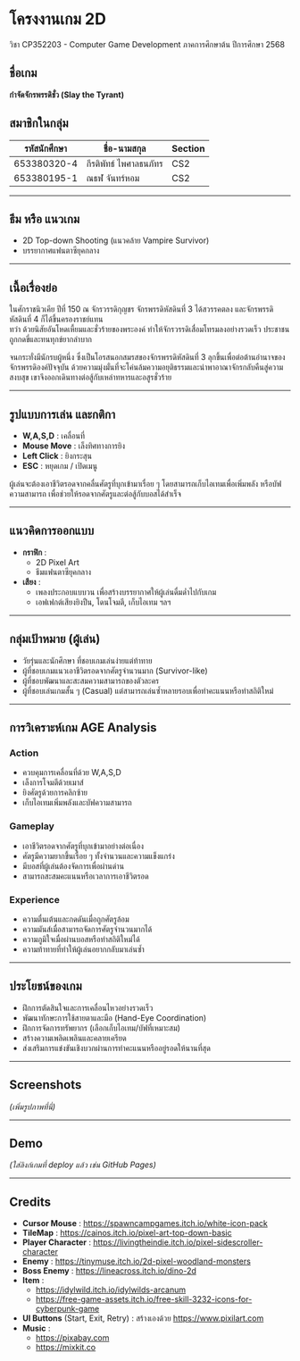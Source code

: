 # โครงงานเกม 2D  
วิชา CP352203 - Computer Game Development ภาคการศึกษาต้น ปีการศึกษา 2568  

## ชื่อเกม  
**กำจัดจักรพรรดิชั่ว (Slay the Tyrant)**  

## สมาชิกในกลุ่ม  
| รหัสนักศึกษา | ชื่อ-นามสกุล | Section |
|--------------|---------------|---------|
| 653380320-4  | กีรติพัทธ์ ไพศาลธนภัทร | CS2 |
| 653380195-1  | ณธฬ จันทร์หอม            | CS2 |

---

## ธีม หรือ แนวเกม  
- 2D Top-down Shooting (แนวคล้าย Vampire Survivor)  
- บรรยากาศแฟนตาซียุคกลาง  

---

## เนื้อเรื่องย่อ  
ในศักราชนิวเคีย ปีที่ 150 ณ จักรวรรดิกุญชร จักรพรรดิหัสดินที่ 3 ได้สวรรคตลง และจักรพรรดิหัสดินที่ 4 ก็ได้ขึ้นครองราชย์แทน  
ทว่า ด้วยนิสัยอันโหดเหี้ยมและชั่วร้ายของพระองค์ ทำให้จักรวรรดิเสื่อมโทรมลงอย่างรวดเร็ว ประชาชนถูกกดขี่และทนทุกข์ยากลำบาก  

จนกระทั่งมีนักรบผู้หนึ่ง ซึ่งเป็นโอรสนอกสมรสของจักรพรรดิหัสดินที่ 3 ลุกขึ้นเพื่อต่อต้านอำนาจของจักรพรรดิองค์ปัจจุบัน ด้วยความมุ่งมั่นที่จะโค่นล้มความอยุติธรรมและนำพาอาณาจักรกลับคืนสู่ความสงบสุข เขาจึงออกเดินทางต่อสู้กับเหล่าทหารและอสูรชั่วร้าย  

---

## รูปแบบการเล่น และกติกา  
- **W,A,S,D** : เคลื่อนที่  
- **Mouse Move** : เล็งทิศทางการยิง  
- **Left Click** : ยิงกระสุน  
- **ESC** : หยุดเกม / เปิดเมนู  

ผู้เล่นจะต้องเอาชีวิตรอดจากคลื่นศัตรูที่บุกเข้ามาเรื่อย ๆ โดยสามารถเก็บไอเทมเพื่อเพิ่มพลัง หรือบัฟความสามารถ เพื่อช่วยให้รอดจากศัตรูและต่อสู้กับบอสได้สำเร็จ  

---

## แนวคิดการออกแบบ  
- **กราฟิก** :  
  - 2D Pixel Art  
  - ธีมแฟนตาซียุคกลาง  
- **เสียง** :  
  - เพลงประกอบแบบวน เพื่อสร้างบรรยากาศให้ผู้เล่นดื่มด่ำไปกับเกม  
  - เอฟเฟกต์เสียงยิงปืน, โดนโจมตี, เก็บไอเทม ฯลฯ  

---

## กลุ่มเป้าหมาย (ผู้เล่น)  
- วัยรุ่นและนักศึกษา ที่ชอบเกมเล่นง่ายแต่ท้าทาย  
- ผู้ที่ชอบเกมแนวเอาชีวิตรอดจากศัตรูจำนวนมาก (Survivor-like)  
- ผู้ที่ชอบพัฒนาและสะสมความสามารถของตัวละคร  
- ผู้ที่ชอบเล่นเกมสั้น ๆ (Casual) แต่สามารถเล่นซ้ำหลายรอบเพื่อทำคะแนนหรือทำสถิติใหม่  

---

## การวิเคราะห์เกม AGE Analysis  

### Action  
- ควบคุมการเคลื่อนที่ด้วย W,A,S,D  
- เล็งการโจมตีด้วยเมาส์  
- ยิงศัตรูด้วยการคลิกซ้าย  
- เก็บไอเทมเพิ่มพลังและบัฟความสามารถ  

### Gameplay  
- เอาชีวิตรอดจากศัตรูที่บุกเข้ามาอย่างต่อเนื่อง  
- ศัตรูมีความยากขึ้นเรื่อย ๆ ทั้งจำนวนและความแข็งแกร่ง  
- มีบอสที่ผู้เล่นต้องจัดการเพื่อผ่านด่าน  
- สามารถสะสมคะแนนหรือเวลาการเอาชีวิตรอด  

### Experience  
- ความตื่นเต้นและกดดันเมื่อถูกศัตรูล้อม  
- ความมันส์เมื่อสามารถจัดการศัตรูจำนวนมากได้  
- ความภูมิใจเมื่อผ่านบอสหรือทำสถิติใหม่ได้  
- ความท้าทายที่ทำให้ผู้เล่นอยากกลับมาเล่นซ้ำ  

---

## ประโยชน์ของเกม  
- ฝึกการตัดสินใจและการเคลื่อนไหวอย่างรวดเร็ว  
- พัฒนาทักษะการใช้สายตาและมือ (Hand-Eye Coordination)  
- ฝึกการจัดการทรัพยากร (เลือกเก็บไอเทม/บัฟที่เหมาะสม)  
- สร้างความเพลิดเพลินและคลายเครียด  
- ส่งเสริมการแข่งขันเชิงบวกผ่านการทำคะแนนหรืออยู่รอดให้นานที่สุด  

---

## Screenshots  
*(เพิ่มรูปภาพที่นี่)*  

---

## Demo  
*(ใส่ลิงก์เกมที่ deploy แล้ว เช่น GitHub Pages)*  

---

## Credits  
- **Cursor Mouse** : https://spawncampgames.itch.io/white-icon-pack  
- **TileMap** : https://cainos.itch.io/pixel-art-top-down-basic  
- **Player Character** : https://livingtheindie.itch.io/pixel-sidescroller-character  
- **Enemy** : https://tinymuse.itch.io/2d-pixel-woodland-monsters  
- **Boss Enemy** : https://lineacross.itch.io/dino-2d  
- **Item** :  
  - https://idylwild.itch.io/idylwilds-arcanum  
  - https://free-game-assets.itch.io/free-skill-3232-icons-for-cyberpunk-game  
- **UI Buttons** (Start, Exit, Retry) : สร้างเองด้วย https://www.pixilart.com  
- **Music** :  
  - https://pixabay.com  
  - https://mixkit.co  
